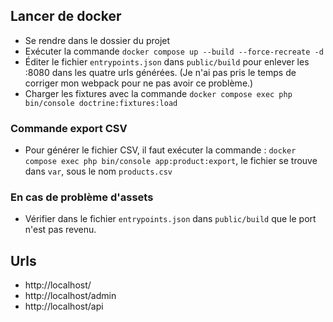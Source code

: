 ## Lancer de docker

- Se rendre dans le dossier du projet
- Exécuter la commande ```docker compose up --build --force-recreate -d``` 
- Éditer le fichier ```entrypoints.json``` dans ```public/build``` pour enlever les :8080 dans les quatre urls générées. (Je n'ai pas pris le temps de corriger mon webpack pour ne pas avoir ce problème.)
- Charger les fixtures avec la commande ```docker compose exec php bin/console doctrine:fixtures:load```

### Commande export CSV 
- Pour générer le fichier CSV, il faut exécuter la commande : ```docker compose exec php bin/console app:product:export```, le fichier se trouve dans ```var```, sous le nom ```products.csv```

### En cas de problème d'assets 
- Vérifier dans le fichier ```entrypoints.json``` dans ```public/build``` que le port n'est pas revenu.

## Urls
- http://localhost/
- http://localhost/admin
- http://localhost/api
